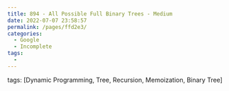 ```yaml
---
title: 894 - All Possible Full Binary Trees - Medium
date: 2022-07-07 23:58:57
permalink: /pages/ffd2e3/
categories:
  - Google
  - Incomplete
tags:
  - 
---
```

tags: [Dynamic Programming, Tree, Recursion, Memoization, Binary Tree]